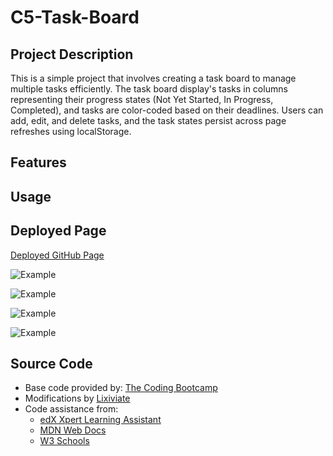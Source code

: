 # C5-Task-Board

## Project Description

This is a simple project that involves creating a task board to manage multiple tasks efficiently. The task board display's tasks in columns representing their progress states (Not Yet Started, In Progress, Completed), and tasks are color-coded based on their deadlines. Users can add, edit, and delete tasks, and the task states persist across page refreshes using localStorage.

## Features

## Usage

## Deployed Page

[Deployed GitHub Page]()

![Example]()

![Example]()

![Example]()

![Example]()

## Source Code

- Base code provided by: [The Coding Bootcamp](https://github.com/coding-boot-camp/musical-happiness)
- Modifications by [Lixiviate](https://github.com/Lixiviate)
- Code assistance from:
  - [edX Xpert Learning Assistant](https://www.edx.org/)
  - [MDN Web Docs](https://developer.mozilla.org/en-US/)
  - [W3 Schools](https://www.w3schools.com/)
